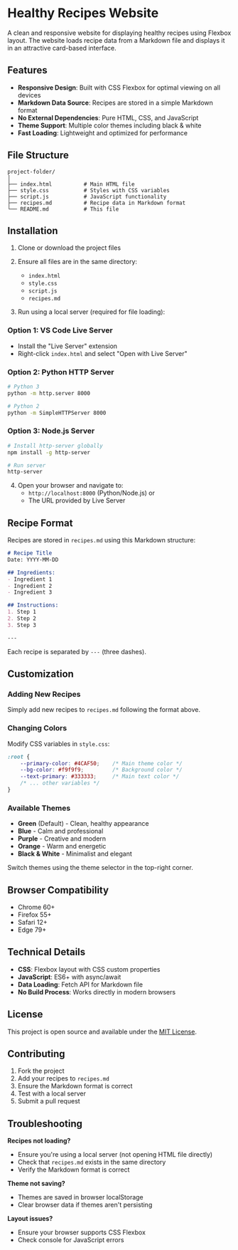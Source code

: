 # Healthy Recipes Website

A clean and responsive website for displaying healthy recipes using Flexbox layout. The website loads recipe data from a Markdown file and displays it in an attractive card-based interface.

## Features

- **Responsive Design**: Built with CSS Flexbox for optimal viewing on all devices
- **Markdown Data Source**: Recipes are stored in a simple Markdown format
- **No External Dependencies**: Pure HTML, CSS, and JavaScript
- **Theme Support**: Multiple color themes including black & white
- **Fast Loading**: Lightweight and optimized for performance

## File Structure

```
project-folder/
│
├── index.html          # Main HTML file
├── style.css           # Styles with CSS variables
├── script.js           # JavaScript functionality
├── recipes.md          # Recipe data in Markdown format
└── README.md           # This file
```

## Installation

1. Clone or download the project files
2. Ensure all files are in the same directory:
   - `index.html`
   - `style.css` 
   - `script.js`
   - `recipes.md`

3. Run using a local server (required for file loading):

### Option 1: VS Code Live Server
- Install the "Live Server" extension
- Right-click `index.html` and select "Open with Live Server"

### Option 2: Python HTTP Server
```bash
# Python 3
python -m http.server 8000

# Python 2
python -m SimpleHTTPServer 8000
```

### Option 3: Node.js Server
```bash
# Install http-server globally
npm install -g http-server

# Run server
http-server
```

4. Open your browser and navigate to:
   - `http://localhost:8000` (Python/Node.js) or
   - The URL provided by Live Server

## Recipe Format

Recipes are stored in `recipes.md` using this Markdown structure:

```markdown
# Recipe Title
Date: YYYY-MM-DD

## Ingredients:
- Ingredient 1
- Ingredient 2
- Ingredient 3

## Instructions:
1. Step 1
2. Step 2
3. Step 3

---
```

Each recipe is separated by `---` (three dashes).

## Customization

### Adding New Recipes
Simply add new recipes to `recipes.md` following the format above.

### Changing Colors
Modify CSS variables in `style.css`:

```css
:root {
    --primary-color: #4CAF50;    /* Main theme color */
    --bg-color: #f9f9f9;         /* Background color */
    --text-primary: #333333;     /* Main text color */
    /* ... other variables */
}
```

### Available Themes
- **Green** (Default) - Clean, healthy appearance
- **Blue** - Calm and professional
- **Purple** - Creative and modern  
- **Orange** - Warm and energetic
- **Black & White** - Minimalist and elegant

Switch themes using the theme selector in the top-right corner.

## Browser Compatibility

- Chrome 60+
- Firefox 55+
- Safari 12+
- Edge 79+

## Technical Details

- **CSS**: Flexbox layout with CSS custom properties
- **JavaScript**: ES6+ with async/await
- **Data Loading**: Fetch API for Markdown file
- **No Build Process**: Works directly in modern browsers

## License

This project is open source and available under the [MIT License](LICENSE).

## Contributing

1. Fork the project
2. Add your recipes to `recipes.md`
3. Ensure the Markdown format is correct
4. Test with a local server
5. Submit a pull request

## Troubleshooting

**Recipes not loading?**
- Ensure you're using a local server (not opening HTML file directly)
- Check that `recipes.md` exists in the same directory
- Verify the Markdown format is correct

**Theme not saving?**
- Themes are saved in browser localStorage
- Clear browser data if themes aren't persisting

**Layout issues?**
- Ensure your browser supports CSS Flexbox
- Check console for JavaScript errors
